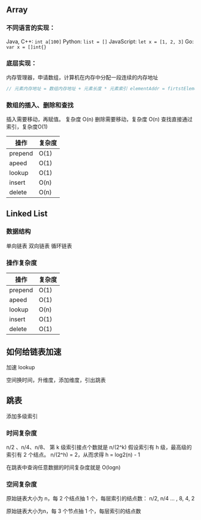 ## Array

### 不同语言的实现：

Java, C++:  `int a[100]`
Python:  `list = []`
JavaScript: `let x = [1, 2, 3]`
Go:  `var x = []int{}`

### 底层实现：
内存管理器，申请数组，计算机在内存中分配一段连续的内存地址

```java
// 元素内存地址 = 数组内存地址 + 元素长度 * 元素索引 elementAddr = firtstElementAddr + elementLength * elementIndex
```

### 数组的插入、删除和查找

插入需要移动，再赋值。 复杂度 O(n)
删除需要移动，复杂度 O(n)
查找直接通过索引，复杂度O(1)

 | 操作    | 复杂度 |
 | ------- | ------ |
 | prepend | O(1)   |
 | apeed   | O(1)   |
 | lookup  | O(1)   |
 | insert  | O(n)   |
 | delete  | O(n)   |


## Linked List

### 数据结构

单向链表
双向链表
循环链表

### 操作复杂度
 | 操作    | 复杂度 |
 | ------- | ------ |
 | prepend | O(1)   |
 | apeed   | O(1)   |
 | lookup  | O(n)   |
 | insert  | O(1)   |
 | delete  | O(1)   |

## 如何给链表加速

加速 lookup

空间换时间，升维度，添加维度，引出跳表

## 跳表

添加多级索引

### 时间复杂度
n/2 、n/4、n/8、 第 k 级索引接点个数就是 n/(2^k)
假设索引有 h 级，最高级的索引有 2 个结点。 n/(2^h) = 2，从而求得 h = log2(n) - 1

在跳表中查询任意数据的时间复杂度就是 O(logn)

### 空间复杂度
原始链表大小为 n，每 2 个结点抽 1 个，每层索引的结点数：
n/2, n/4 ... , 8, 4, 2

原始链表大小为n，每 3 个节点抽 1 个，每层索引的结点数


